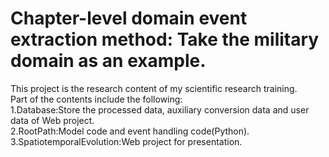 # Chapter-level domain event extraction method: Take the military domain as an example.  
This project is the research content of my scientific research training.  
Part of the contents include the following:  
1.Database:Store the processed data, auxiliary conversion data and user data of Web project.  
2.RootPath:Model code and event handling code(Python).  
3.SpatiotemporalEvolution:Web project for presentation.  

